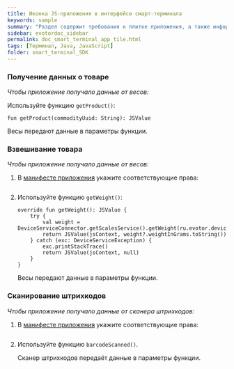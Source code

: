 ```yaml
---
title: Иконка JS-приложения в интерфейсе смарт-терминала
keywords: sample
summary: "Раздел содержит требования к плитке приложения, а также информацию о том как добавить плитку в интерфейс смарт-терминала."
sidebar: evotordoc_sidebar
permalink: doc_smart_terminal_app_tile.html
tags: [Терминал, Java, JavaScript]
folder: smart_terminal_SDK
---
```


### Получение данных о товаре

*Чтобы приложение получало данные от весов:*

Используйте функцию `getProduct()`:

   ```
   fun getProduct(commodityUuid: String): JSValue
   ```
   Весы передают данные в параметры функции.


### Взвешивание товара

*Чтобы приложение получало данные от весов:*

1. В [манифесте приложения](./doc_app_manifest.html) укажите соответствующие права:

   ```yaml
   ```

2. Используйте функцию `getWeight()`:

   ```
   override fun getWeight(): JSValue {
       try {
           val weight = DeviceServiceConnector.getScalesService().getWeight(ru.evotor.devices.commons.Constants.DEFAULT_DEVICE_INDEX)
           return JSValue(jsContext, weight?.weightInGrams.toString())
       } catch (exc: DeviceServiceException) {
           exc.printStackTrace()
           return JSValue(jsContext, null)
       }
   }
   ```
   Весы передают данные в параметры функции.

### Сканирование штрихкодов

*Чтобы приложение получало данные от сканера штрихкодов:*

1. В [манифесте приложения](./doc_app_manifest.html) укажите соответствующие права:

   ```yaml
   ```

2. Используйте функцию `barcodeScanned()`.

   Сканер штрихкодов передаёт данные в параметры функции.
